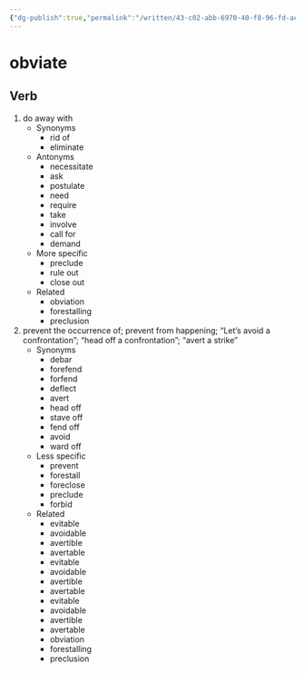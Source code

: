 ```yaml
---
{"dg-publish":true,"permalink":"/written/43-c02-abb-6970-40-f8-96-fd-ace-7-d0-fcbee-8/","dgHomeLink":true,"dgPassFrontmatter":false}
---
```


# obviate


## Verb

1. do away with
	- Synonyms
		- rid of
		- eliminate
	- Antonyms
		- necessitate
		- ask
		- postulate
		- need
		- require
		- take
		- involve
		- call for
		- demand
	- More specific
		- preclude
		- rule out
		- close out
	- Related
		- obviation
		- forestalling
		- preclusion
2. prevent the occurrence of; prevent from happening; “Let’s avoid a confrontation”; “head off a confrontation”; “avert a strike”
	- Synonyms
		- debar
		- forefend
		- forfend
		- deflect
		- avert
		- head off
		- stave off
		- fend off
		- avoid
		- ward off
	- Less specific
		- prevent
		- forestall
		- foreclose
		- preclude
		- forbid
	- Related
		- evitable
		- avoidable
		- avertible
		- avertable
		- evitable
		- avoidable
		- avertible
		- avertable
		- evitable
		- avoidable
		- avertible
		- avertable
		- obviation
		- forestalling
		- preclusion

